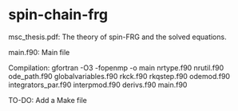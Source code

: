 # spin-chain-frg

msc_thesis.pdf: The theory of spin-FRG and the solved equations. 

main.f90: Main file

Compilation: gfortran -O3 -fopenmp -o main nrtype.f90 nrutil.f90 ode_path.f90 globalvariables.f90 rkck.f90 rkqstep.f90 odemod.f90 integrators_par.f90 interpmod.f90 derivs.f90 main.f90   

TO-DO: Add a Make file
